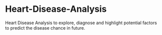 # Heart-Disease-Analysis
Heart Disease Analysis to explore, diagnose and highlight potential factors to predict the disease chance in future.
